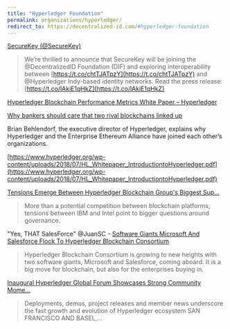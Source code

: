 ```yaml
---
title: "Hyperledger Foundation"
permalink: organizations/hyperledger/
redirect_to: https://decentralized-id.com/#hyperledger-foundation
---
```


<!-- Redirect -->

[SecureKey (@SecureKey)](https://twitter.com/SecureKey/status/996004279528894470)
  > We’re thrilled to announce that SecureKey will be joining the @DecentralizedID Foundation (DIF) and exploring interoperability between [https://t.co/chtTJATpzY](https://t.co/chtTJATpzY) and @Hyperledger Indy-based identity networks. Read the press release: [https://t.co/lAkiE1qHkZ](https://t.co/lAkiE1qHkZ)

[Hyperledger Blockchain Performance Metrics White Paper – Hyperledger](https://www.hyperledger.org/resources/publications/blockchain-performance-metrics?utm_source=twitter&utm_medium=social-media&utm_campaign=performance-metrics-whitepaper)

[Why bankers should care that two rival blockchains linked up](https://www.americanbanker.com/podcast/why-bankers-should-care-that-two-rival-blockchains-linked-up?feed=00000159-84c0-dbb2-af7f-8ee81add0000)

Brian Behlendorf, the executive director of Hyperledger, explains why Hyperledger and the Enterprise Ethereum Alliance have joined each other’s organizations.

[https://www.hyperledger.org/wp-content/uploads/2018/07/HL_Whitepaper_IntroductiontoHyperledger.pdf](https://www.hyperledger.org/wp-content/uploads/2018/07/HL_Whitepaper_IntroductiontoHyperledger.pdf)

[Tensions Emerge Between Hyperledger Blockchain Group's Biggest Sup...](https://www.coindesk.com/tensions-emerge-between-hyperledger-blockchains-biggest-supporters)
  > More than a potential competition between blockchain platforms, tensions between IBM and Intel point to bigger questions around governance.

"Yes, THAT SalesForce" @JuanSC - [Software Giants Microsoft And Salesforce Flock To Hyperledger Blockchain Consortium](https://www.forbes.com/sites/darrynpollock/2019/06/20/software-giants-microsoft-and-salesforce-flock-to-hyperledger-blockchain-consortium/)
  > Hyperledger Blockchain Consortium is growing to new heights with two software giants, Microsoft and Salesforce, coming aboard. It is a big move for blockchain, but also for the enterprises buying in.

[Inaugural Hyperledger Global Forum Showcases Strong Community Mome...](https://www.linuxfoundation.org/press-release/2018/12/inaugural-hyperledger-global-forum-showcases-strong-community-momentum/)
  > Deployments, demos, project releases and member news underscore the fast growth and evolution of Hyperledger ecosystem SAN FRANCISCO AND BASEL,...
